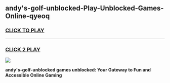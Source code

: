 
## andy's-golf-unblocked-Play-Unblocked-Games-Online-qyeoq
<h3>
<a href="https://premium76.site?title=andy's-golf-unblocked&ref=25A">CLICK TO PLAY</a></h3>
<hr>

<h3>
<a href="https://premium76.site?title=andy's-golf-unblocked&ref=25A">CLICK 2 PLAY</a>
  
</h3>

<a href="https://premium76.site?title=andy's-golf-unblocked&ref=25A"><img src="https://clearcache.store/games.png"></a>


**andy's-golf-unblocked games unblocked: Your Gateway to Fun and Accessible Online Gaming**
